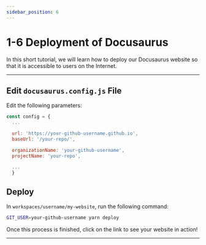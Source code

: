 ```yaml
---
sidebar_position: 6
---
```


# 1-6 Deployment of Docusaurus

In this short tutorial, we will learn how to deploy our Docusaurus website so that it is accessible to users on the Internet.

---

## Edit `docusaurus.config.js` File

Edit the following parameters:

```js title="docusaurus.config.js"
const config = {
  ...

  url: 'https://your-github-username.github.io',
  baseUrl: '/your-repo/',

  organizationName: 'your-github-username',
  projectName: 'your-repo',

  ...
  }
```

## Deploy

In `workspaces/username/my-website`, run the following command:

```bash
GIT_USER=your-github-username yarn deploy
```

Once this process is finished, click on the link to see your website in action!

---